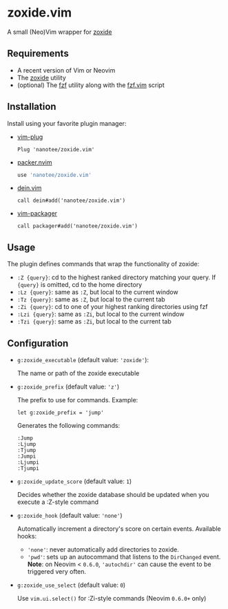 # zoxide.vim

A small (Neo)Vim wrapper for [zoxide](https://github.com/ajeetdsouza/zoxide)

## Requirements

- A recent version of Vim or Neovim
- The [zoxide](https://github.com/ajeetdsouza/zoxide) utility
- (optional) The [fzf](https://github.com/junegunn/fzf) utility along with the [fzf.vim](https://github.com/junegunn/fzf/blob/master/plugin/fzf.vim) script

## Installation

Install using your favorite plugin manager:

- [vim-plug](https://github.com/junegunn/vim-plug)
    ```vim
    Plug 'nanotee/zoxide.vim'
    ```
- [packer.nvim](https://github.com/wbthomason/packer.nvim)
    ```lua
    use 'nanotee/zoxide.vim'
    ```
- [dein.vim](https://github.com/Shougo/dein.vim)
    ```vim
    call dein#add('nanotee/zoxide.vim')
    ```
- [vim-packager](https://github.com/kristijanhusak/vim-packager)
    ```vim
    call packager#add('nanotee/zoxide.vim')
    ```

## Usage

The plugin defines commands that wrap the functionality of zoxide:

- `:Z {query}`: cd to the highest ranked directory matching your query. If `{query}` is omitted, cd to the home directory
- `:Lz {query}`: same as `:Z`, but local to the current window
- `:Tz {query}`: same as `:Z`, but local to the current tab
- `:Zi {query}`: cd to one of your highest ranking directories using fzf
- `:Lzi {query}`: same as `:Zi`, but local to the current window
- `:Tzi {query}`: same as `:Zi`, but local to the current tab

## Configuration

- `g:zoxide_executable` (default value: `'zoxide'`):

    The name or path of the zoxide executable

- `g:zoxide_prefix` (default value: `'z'`)

    The prefix to use for commands. Example:
    ```vim
    let g:zoxide_prefix = 'jump'
    ```

    Generates the following commands:
    ```
    :Jump
    :Ljump
    :Tjump
    :Jumpi
    :Ljumpi
    :Tjumpi
    ```

- `g:zoxide_update_score` (default value: `1`)

    Decides whether the zoxide database should be updated when you execute a :Z-style command

- `g:zoxide_hook` (default value: `'none'`)

    Automatically increment a directory's score on certain events. Available hooks:
    - `'none'`: never automatically add directories to zoxide.
    - `'pwd'`: sets up an autocommand that listens to the `DirChanged` event. **Note**: on Neovim < `0.6.0`, `'autochdir'` can cause the event to be triggered very often.

- `g:zoxide_use_select` (default value: `0`)

    Use `vim.ui.select()` for :Zi-style commands
    (Neovim `0.6.0+` only)
